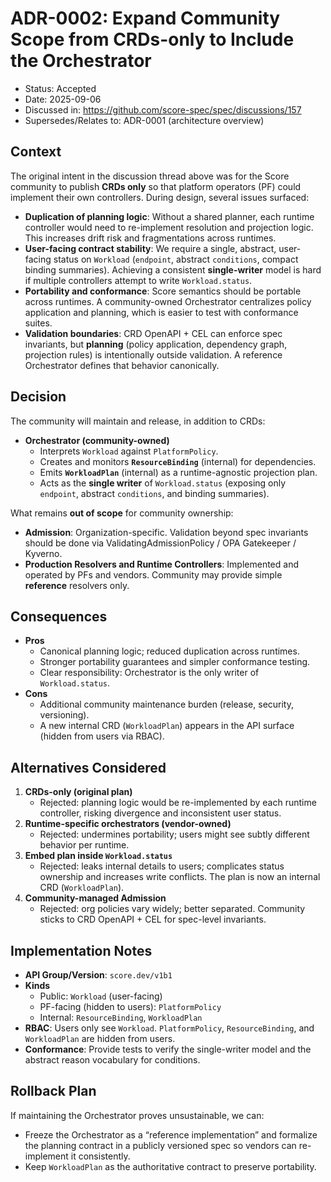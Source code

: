 # ADR-0002: Expand Community Scope from CRDs-only to Include the Orchestrator

- Status: Accepted
- Date: 2025-09-06
- Discussed in: https://github.com/score-spec/spec/discussions/157
- Supersedes/Relates to: ADR-0001 (architecture overview)

## Context

The original intent in the discussion thread above was for the Score community to publish **CRDs only** so that platform operators (PF) could implement their own controllers. During design, several issues surfaced:

- **Duplication of planning logic**: Without a shared planner, each runtime controller would need to re-implement resolution and projection logic. This increases drift risk and fragmentations across runtimes.
- **User-facing contract stability**: We require a single, abstract, user-facing status on `Workload` (`endpoint`, abstract `conditions`, compact binding summaries). Achieving a consistent **single-writer** model is hard if multiple controllers attempt to write `Workload.status`.
- **Portability and conformance**: Score semantics should be portable across runtimes. A community-owned Orchestrator centralizes policy application and planning, which is easier to test with conformance suites.
- **Validation boundaries**: CRD OpenAPI + CEL can enforce spec invariants, but **planning** (policy application, dependency graph, projection rules) is intentionally outside validation. A reference Orchestrator defines that behavior canonically.

## Decision

The community will maintain and release, in addition to CRDs:

- **Orchestrator (community-owned)**  
  - Interprets `Workload` against `PlatformPolicy`.  
  - Creates and monitors **`ResourceBinding`** (internal) for dependencies.  
  - Emits **`WorkloadPlan`** (internal) as a runtime-agnostic projection plan.  
  - Acts as the **single writer** of `Workload.status` (exposing only `endpoint`, abstract `conditions`, and binding summaries).

What remains **out of scope** for community ownership:

- **Admission**: Organization-specific. Validation beyond spec invariants should be done via ValidatingAdmissionPolicy / OPA Gatekeeper / Kyverno.
- **Production Resolvers and Runtime Controllers**: Implemented and operated by PFs and vendors. Community may provide simple **reference** resolvers only.

## Consequences

- **Pros**
  - Canonical planning logic; reduced duplication across runtimes.
  - Stronger portability guarantees and simpler conformance testing.
  - Clear responsibility: Orchestrator is the only writer of `Workload.status`.
- **Cons**
  - Additional community maintenance burden (release, security, versioning).
  - A new internal CRD (`WorkloadPlan`) appears in the API surface (hidden from users via RBAC).

## Alternatives Considered

1. **CRDs-only (original plan)**  
   - Rejected: planning logic would be re-implemented by each runtime controller, risking divergence and inconsistent user status.
2. **Runtime-specific orchestrators (vendor-owned)**  
   - Rejected: undermines portability; users might see subtly different behavior per runtime.
3. **Embed plan inside `Workload.status`**  
   - Rejected: leaks internal details to users; complicates status ownership and increases write conflicts. The plan is now an internal CRD (`WorkloadPlan`).
4. **Community-managed Admission**  
   - Rejected: org policies vary widely; better separated. Community sticks to CRD OpenAPI + CEL for spec-level invariants.

## Implementation Notes

- **API Group/Version**: `score.dev/v1b1`
- **Kinds**
  - Public: `Workload` (user-facing)
  - PF-facing (hidden to users): `PlatformPolicy`
  - Internal: `ResourceBinding`, `WorkloadPlan`
- **RBAC**: Users only see `Workload`. `PlatformPolicy`, `ResourceBinding`, and `WorkloadPlan` are hidden from users.
- **Conformance**: Provide tests to verify the single-writer model and the abstract reason vocabulary for conditions.

## Rollback Plan

If maintaining the Orchestrator proves unsustainable, we can:
- Freeze the Orchestrator as a “reference implementation” and formalize the planning contract in a publicly versioned spec so vendors can re-implement it consistently.
- Keep `WorkloadPlan` as the authoritative contract to preserve portability.
